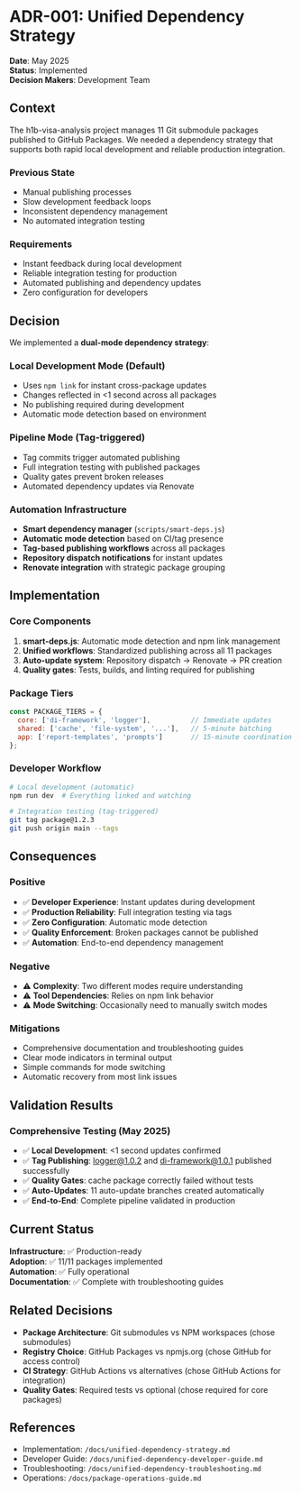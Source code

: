 # ADR-001: Unified Dependency Strategy

**Date**: May 2025  
**Status**: Implemented  
**Decision Makers**: Development Team  

## Context

The h1b-visa-analysis project manages 11 Git submodule packages published to GitHub Packages. We needed a dependency strategy that supports both rapid local development and reliable production integration.

### Previous State
- Manual publishing processes
- Slow development feedback loops
- Inconsistent dependency management
- No automated integration testing

### Requirements
- Instant feedback during local development
- Reliable integration testing for production
- Automated publishing and dependency updates
- Zero configuration for developers

## Decision

We implemented a **dual-mode dependency strategy**:

### Local Development Mode (Default)
- Uses `npm link` for instant cross-package updates
- Changes reflected in <1 second across all packages
- No publishing required during development
- Automatic mode detection based on environment

### Pipeline Mode (Tag-triggered)
- Tag commits trigger automated publishing
- Full integration testing with published packages
- Quality gates prevent broken releases
- Automated dependency updates via Renovate

### Automation Infrastructure
- **Smart dependency manager** (`scripts/smart-deps.js`)
- **Automatic mode detection** based on CI/tag presence
- **Tag-based publishing workflows** across all packages
- **Repository dispatch notifications** for instant updates
- **Renovate integration** with strategic package grouping

## Implementation

### Core Components
1. **smart-deps.js**: Automatic mode detection and npm link management
2. **Unified workflows**: Standardized publishing across all 11 packages
3. **Auto-update system**: Repository dispatch → Renovate → PR creation
4. **Quality gates**: Tests, builds, and linting required for publishing

### Package Tiers
```javascript
const PACKAGE_TIERS = {
  core: ['di-framework', 'logger'],          // Immediate updates
  shared: ['cache', 'file-system', '...'],   // 5-minute batching  
  app: ['report-templates', 'prompts']       // 15-minute coordination
};
```

### Developer Workflow
```bash
# Local development (automatic)
npm run dev  # Everything linked and watching

# Integration testing (tag-triggered)
git tag package@1.2.3
git push origin main --tags
```

## Consequences

### Positive
- ✅ **Developer Experience**: Instant updates during development
- ✅ **Production Reliability**: Full integration testing via tags
- ✅ **Zero Configuration**: Automatic mode detection
- ✅ **Quality Enforcement**: Broken packages cannot be published
- ✅ **Automation**: End-to-end dependency management

### Negative
- ⚠️ **Complexity**: Two different modes require understanding
- ⚠️ **Tool Dependencies**: Relies on npm link behavior
- ⚠️ **Mode Switching**: Occasionally need to manually switch modes

### Mitigations
- Comprehensive documentation and troubleshooting guides
- Clear mode indicators in terminal output
- Simple commands for mode switching
- Automatic recovery from most link issues

## Validation Results

### Comprehensive Testing (May 2025)
- ✅ **Local Development**: <1 second updates confirmed
- ✅ **Tag Publishing**: logger@1.0.2 and di-framework@1.0.1 published successfully
- ✅ **Quality Gates**: cache package correctly failed without tests
- ✅ **Auto-Updates**: 11 auto-update branches created automatically
- ✅ **End-to-End**: Complete pipeline validated in production

## Current Status

**Infrastructure**: ✅ Production-ready  
**Adoption**: ✅ 11/11 packages implemented  
**Automation**: ✅ Fully operational  
**Documentation**: ✅ Complete with troubleshooting guides  

## Related Decisions

- **Package Architecture**: Git submodules vs NPM workspaces (chose submodules)
- **Registry Choice**: GitHub Packages vs npmjs.org (chose GitHub for access control)
- **CI Strategy**: GitHub Actions vs alternatives (chose GitHub Actions for integration)
- **Quality Gates**: Required tests vs optional (chose required for core packages)

## References

- Implementation: `/docs/unified-dependency-strategy.md`
- Developer Guide: `/docs/unified-dependency-developer-guide.md`
- Troubleshooting: `/docs/unified-dependency-troubleshooting.md`
- Operations: `/docs/package-operations-guide.md`
